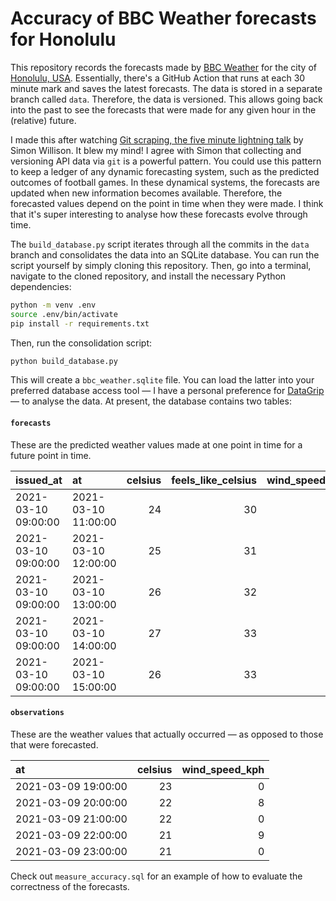# Accuracy of BBC Weather forecasts for Honolulu

This repository records the forecasts made by [BBC Weather](https://www.bbc.com/weather) for the city of [Honolulu, USA](https://www.wikiwand.com/en/Honolulu). Essentially, there's a GitHub Action that runs at each 30 minute mark and saves the latest forecasts. The data is stored in a separate branch called `data`. Therefore, the data is versioned. This allows going back into the past to see the forecasts that were made for any given hour in the (relative) future.

I made this after watching [Git scraping, the five minute lightning talk](https://simonwillison.net/2021/Mar/5/git-scraping/) by Simon Willison. It blew my mind! I agree with Simon that collecting and versioning API data via `git` is a powerful pattern. You could use this pattern to keep a ledger of any dynamic forecasting system, such as the predicted outcomes of football games. In these dynamical systems, the forecasts are updated when new information becomes available. Therefore, the forecasted values depend on the point in time when they were made. I think that it's super interesting to analyse how these forecasts evolve through time.

The `build_database.py` script iterates through all the commits in the `data` branch and consolidates the data into an SQLite database. You can run the script yourself by simply cloning this repository. Then, go into a terminal, navigate to the cloned repository, and install the necessary Python dependencies:

```sh
python -m venv .env
source .env/bin/activate
pip install -r requirements.txt
```

Then, run the consolidation script:

```sh
python build_database.py
```

This will create a `bbc_weather.sqlite` file. You can load the latter into your preferred database access tool — I have a personal preference for [DataGrip](https://www.jetbrains.com/datagrip/) — to analyse the data. At present, the database contains two tables:

#### `forecasts`

These are the predicted weather values made at one point in time for a future point in time.

| issued_at           | at                  |   celsius |   feels_like_celsius |   wind_speed_kph |
|:--------------------|:--------------------|----------:|---------------------:|-----------------:|
| 2021-03-10 09:00:00 | 2021-03-10 11:00:00 |        24 |                   30 |               16 |
| 2021-03-10 09:00:00 | 2021-03-10 12:00:00 |        25 |                   31 |               17 |
| 2021-03-10 09:00:00 | 2021-03-10 13:00:00 |        26 |                   32 |               17 |
| 2021-03-10 09:00:00 | 2021-03-10 14:00:00 |        27 |                   33 |               17 |
| 2021-03-10 09:00:00 | 2021-03-10 15:00:00 |        26 |                   33 |               17 |

#### `observations`

These are the weather values that actually occurred — as opposed to those that were forecasted.

| at                  |   celsius |   wind_speed_kph |
|:--------------------|----------:|-----------------:|
| 2021-03-09 19:00:00 |        23 |                0 |
| 2021-03-09 20:00:00 |        22 |                8 |
| 2021-03-09 21:00:00 |        22 |                0 |
| 2021-03-09 22:00:00 |        21 |                9 |
| 2021-03-09 23:00:00 |        21 |                0 |

Check out `measure_accuracy.sql` for an example of how to evaluate the correctness of the forecasts.
